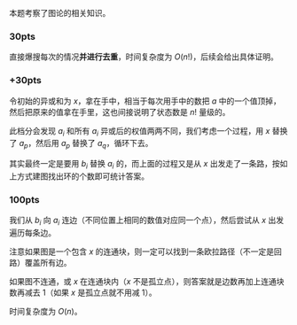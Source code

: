本题考察了图论的相关知识。

### 30pts

直接爆搜每次的情况**并进行去重**，时间复杂度为 $O(n!)$，后续会给出具体证明。

### +30pts

令初始的异或和为 $x$，拿在手中，相当于每次用手中的数把 $a$ 中的一个值顶掉，然后把原来的值拿在手里，这也间接说明了状态数是 $n!$ 量级的。

此档分会发现 $a_i$ 和所有 $a_i$ 异或后的权值两两不同，我们考虑一个过程，用 $x$ 替换了 $a_p$，然后用 $a_p$ 替换了 $a_q$，循环下去。

其实最终一定是要用 $b_i$ 替换 $a_i$ 的，而上面的过程又是从 $x$ 出发走了一条路，按如上方式建图找出环的个数即可统计答案。

### 100pts

我们从 $b_i$ 向 $a_i$ 连边（不同位置上相同的数值对应同一个点），然后尝试从 $x$ 出发遍历每条边。

注意如果图是一个包含 $x$ 的连通块，则一定可以找到一条欧拉路径（不一定是回路）覆盖所有边。

如果图不连通，或 $x$ 在连通块内（$x$ 不是孤立点），则答案就是边数再加上连通块数再减去 $1$（如果 $x$ 是孤立点就不用减 $1$）。

时间复杂度为 $O(n)$。
